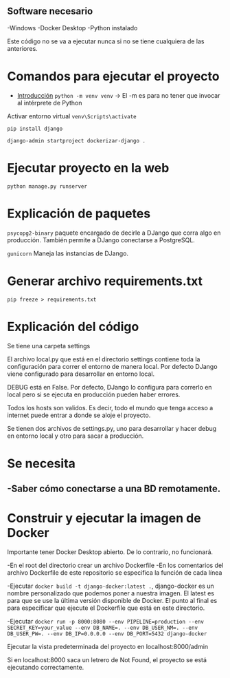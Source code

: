 ## Software necesario
-Windows
-Docker Desktop
-Python instalado

Este código no se va a ejecutar nunca si no se tiene cualquiera de las anteriores.

# Comandos para ejecutar el proyecto
- [Introducción](#introducción)
``python -m venv venv`` -> El -m es para no tener que invocar al intérprete de Python

Activar entorno virtual
``venv\Scripts\activate``

``pip install django``

``django-admin startproject dockerizar-django .``

# Ejecutar proyecto en la web
``python manage.py runserver``

# Explicación de paquetes
``psycopg2-binary`` paquete encargado de decirle a DJango que corra algo en producción. También permite a DJango conectarse a PostgreSQL.

``gunicorn`` Maneja las instancias de DJango.

# Generar archivo requirements.txt
``pip freeze > requirements.txt``

# Explicación del código
Se tiene una carpeta settings

El archivo local.py que está en el directorio settings contiene toda la configuración para correr el entorno de manera local. Por defecto DJango viene configurado para desarrollar en entorno local.

DEBUG está en False. Por defecto, DJango lo configura para correrlo en local pero si se ejecuta en producción pueden haber errores.

Todos los hosts son validos. Es decir, todo el mundo que tenga acceso a internet puede entrar a donde se aloje el proyecto.

Se tienen dos archivos de settings.py, uno para desarrollar y hacer debug en entorno local y otro para sacar a producción.

# Se necesita
-Saber cómo conectarse a una BD remotamente.
-

# Construir y ejecutar la imagen de Docker

Importante tener Docker Desktop abierto. De lo contrario, no funcionará.

-En el root del directorio crear un archivo Dockerfile
-En los comentarios del archivo Dockerfile de este repositorio se especifica la función de cada línea

-Ejecutar ``docker build -t django-docker:latest .``, django-docker es un nombre personalizado que podemos poner a nuestra imagen. El latest es para que se use la última versión disponible de Docker. El punto al final es para especificar que ejecute el Dockerfile que está en este directorio.

-Ejecutar ``docker run -p 8000:8080 --env PIPELINE=production --env SECRET_KEY=your_value --env DB_NAME=. --env DB_USER_NM=. --env DB_USER_PW=. --env DB_IP=0.0.0.0 --env DB_PORT=5432 django-docker``

Ejecutar la vista predeterminada del proyecto en localhost:8000/admin

Si en localhost:8000 saca un letrero de Not Found, el proyecto se está ejecutando correctamente.